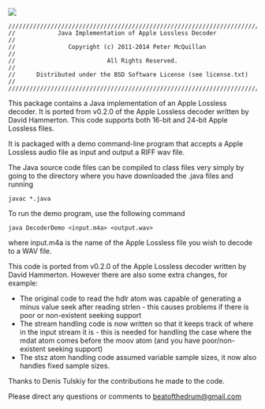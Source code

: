 [![](https://jitpack.io/v/umjammer/Java-Apple-Lossless-decoder.svg)](https://jitpack.io/#umjammer/Java-Apple-Lossless-decoder)

```
////////////////////////////////////////////////////////////////////////////
//            Java Implementation of Apple Lossless Decoder               //
//               Copyright (c) 2011-2014 Peter McQuillan                  //
//                          All Rights Reserved.                          //
//      Distributed under the BSD Software License (see license.txt)      //
////////////////////////////////////////////////////////////////////////////
```

This package contains a Java implementation of an Apple Lossless decoder.
It is ported from v0.2.0 of the Apple Lossless decoder written by David Hammerton.
This code supports both 16-bit and 24-bit Apple Lossless files.

It is packaged with a demo command-line program that accepts a
Apple Lossless audio file as input and output a RIFF wav file.

The Java source code files can be compiled to class files very simply by going 
to the directory where you have downloaded the .java files and running

`javac *.java`

To run the demo program, use the following command

`java DecoderDemo <input.m4a> <output.wav>`

where input.m4a is the name of the Apple Lossless file you wish to decode to a WAV file.

This code is ported from v0.2.0 of the Apple Lossless decoder written by David Hammerton.
However there are also some extra changes, for example:

* The original code to read the hdlr atom was capable of generating a minus value seek
after reading strlen - this causes problems if there is poor or non-existent seeking 
support
* The stream handling code is now written so that it keeps track of where in the input
stream it is - this is needed for handling the case where the mdat atom comes before the
moov atom (and you have poor/non-existent seeking support)
* The stsz atom handling code assumed variable sample sizes, it now also handles fixed
sample sizes.


Thanks to Denis Tulskiy for the contributions he made to the code.

Please direct any questions or comments to beatofthedrum@gmail.com
